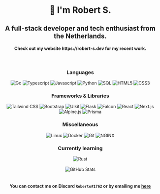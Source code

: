 <div align="center">
  <h1 style="font-weight: bold;">👋 I'm Robert S.</h1>
  <h2>A full-stack developer and tech enthusiast from the Netherlands.</h2>
  <h4>Check out my website https://robert-s.dev for my recent work.</h4>
  <br/>
  <h3>Languages</h3>
  <div>
    <img alt="Go" src="https://img.shields.io/badge/-Go-18181b?style=for-the-badge&logo=go&logoColor=F43F5E">
    <img alt="Typescript" src="https://img.shields.io/badge/-Typescript-18181b?style=for-the-badge&logo=typescript&logoColor=F43F5E">
    <img alt="Javascript" src="https://img.shields.io/badge/-Javascript-18181b?style=for-the-badge&logo=javascript&logoColor=F43F5E">
    <img alt="Python" src="https://img.shields.io/badge/-Python-18181b?style=for-the-badge&logo=python&logoColor=F43F5E">
    <img alt="SQL" src="https://img.shields.io/badge/-SQL-18181b?style=for-the-badge&logo=postgresql&logoColor=F43F5E">
    <img alt="HTML5" src="https://img.shields.io/badge/-HTML5-18181b?style=for-the-badge&logo=html5&logoColor=F43F5E">
    <img alt="CSS3" src="https://img.shields.io/badge/-CSS3-18181b?style=for-the-badge&logo=css3&logoColor=F43F5E">
  </div>

  <h3>Frameworks & Libraries</h3>
  <div>
    <img alt="Tailwind CSS" src="https://img.shields.io/badge/-Tailwind CSS-18181b?style=for-the-badge&logo=tailwindcss&logoColor=F43F5E">
    <img alt="Bootstrap" src="https://img.shields.io/badge/-Bootstrap-18181b?style=for-the-badge&logo=bootstrap&logoColor=F43F5E">
    <img alt="UIkit" src="https://img.shields.io/badge/-UIkit-18181b?style=for-the-badge&logo=uikit&logoColor=F43F5E">
    <img alt="Flask" src="https://img.shields.io/badge/-Flask-18181b?style=for-the-badge&logo=flask&logoColor=F43F5E">
    <img alt="Falcon" src="https://img.shields.io/badge/-Falcon-18181b?style=for-the-badge&logo=falcon&logoColor=F43F5E">
    <img alt="React" src="https://img.shields.io/badge/-React-18181b?style=for-the-badge&logo=react&logoColor=F43F5E">
    <img alt="Next.js" src="https://img.shields.io/badge/-Next.js-18181b?style=for-the-badge&logo=next.js&logoColor=F43F5E">
    <img alt="Alpine.js" src="https://img.shields.io/badge/-Alpine.js-18181b?style=for-the-badge&logo=alpine.js&logoColor=F43F5E">
    <img alt="Prisma" src="https://img.shields.io/badge/-Prisma-18181b?style=for-the-badge&logo=prisma&logoColor=F43F5E">
  </div>
  <h3>Miscellaneous</h3>
  <div>
    <img alt="Linux" src="https://img.shields.io/badge/-Linux-18181b?style=for-the-badge&logo=linux&logoColor=F43F5E">
    <img alt="Docker" src="https://img.shields.io/badge/-Docker-18181b?style=for-the-badge&logo=docker&logoColor=F43F5E">
    <img alt="Git" src="https://img.shields.io/badge/-Git-18181b?style=for-the-badge&logo=git&logoColor=F43F5E">
    <img alt="NGINX" src="https://img.shields.io/badge/-NGINX-18181b?style=for-the-badge&logo=nginx&logoColor=F43F5E">
  </div>

  <h3>Currently learning</h3>
  <div>
    <img alt="Rust" src="https://img.shields.io/badge/-Rust-18181b?style=for-the-badge&logo=rust&logoColor=F43F5E">
  </div>
  <br/>
  <div>
    <img alt="GitHub Stats" src="https://github-readme-stats.vercel.app/api?username=wallvon&count_private=true&show_icons=true&title_color=F43F5E&text_color=ffffff&icon_color=F43F5E&bg_color=18181b">
  </div>
  <br/>
  <h4>You can contact me on Discord <code>Roberto#1762</code> or by emailing me <a href="mailto:hello@robert-s.dev">here</a></h4>
</div>
